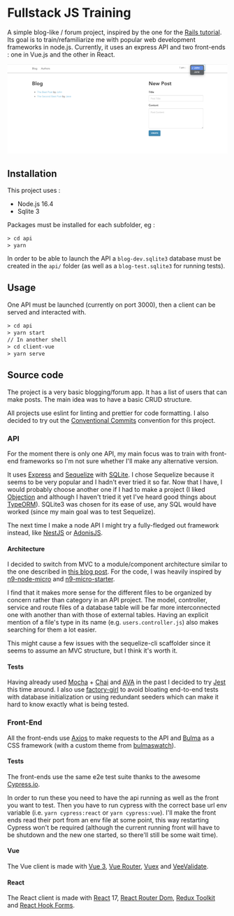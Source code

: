 # Fullstack JS Training

A simple blog-like / forum project, inspired by the one for the [Rails tutorial](https://guides.rubyonrails.org/getting_started.html).
Its goal is to train/refamiliarize me with popular web development frameworks in node.js. Currently, it uses an express API and two front-ends : one in Vue.js and the other in React.

![Screenshot](Screenshot.png)

## Installation

This project uses :

- Node.js 16.4
- Sqlite 3

Packages must be installed for each subfolder, eg :

```
> cd api
> yarn
```

In order to be able to launch the API a `blog-dev.sqlite3` database must be created in the `api/` folder (as well as a `blog-test.sqlite3` for running tests).

## Usage

One API must be launched (currently on port 3000), then a client can be served and interacted with.

```
> cd api
> yarn start
// In another shell
> cd client-vue
> yarn serve
```

## Source code

The project is a very basic blogging/forum app. It has a list of users that can make posts. The main idea was to have a basic CRUD structure.

All projects use eslint for linting and prettier for code formatting.
I also decided to try out the [Conventional Commits](https://www.conventionalcommits.org/en/v1.0.0/) convention for this project.

### API

For the moment there is only one API, my main focus was to train with front-end frameworks so I'm not sure whether I'll make any alternative version.

It uses [Express](https://expressjs.com/) and [Sequelize](https://sequelize.org/) with [SQLite](https://www.sqlite.org/index.html). I chose Sequelize because it seems to be very popular and I hadn't ever tried it so far. Now that I have, I would probably choose another one if I had to make a project (I liked [Objection](https://vincit.github.io/objection.js/) and although I haven't tried it yet I've heard good things about [TypeORM](https://typeorm.io/#/)). SQLite3 was chosen for its ease of use, any SQL would have worked (since my main goal was to test Sequelize).

The next time I make a node API I might try a fully-fledged out framework instead, like [NestJS](https://nestjs.com/) or [AdonisJS](https://adonisjs.com/).

#### Architecture

I decided to switch from MVC to a module/component architecture similar to the one described in [this blog post](https://larswaechter.dev/blog/nodejs-rest-api-structure/). For the code, I was heavily inspired by [n9-node-micro](https://github.com/neo9/n9-node-micro) and [n9-micro-starter](https://github.com/neo9/n9-micro-starter).

I find that it makes more sense for the different files to be organized by concern rather than category in an API project. The model, controller, service and route files of a database table will be far more interconnected one with another than with those of external tables. Having an explicit mention of a file's type in its name (e.g. `users.controller.js`) also makes searching for them a lot easier.

This might cause a few issues with the sequelize-cli scaffolder since it seems to assume an MVC structure, but I think it's worth it.

#### Tests

Having already used [Mocha](https://mochajs.org/) + [Chai](https://www.chaijs.com/) and [AVA](https://github.com/avajs/ava) in the past I decided to try [Jest](https://jestjs.io/) this time around. I also use [factory-girl](https://github.com/simonexmachina/factory-girl) to avoid bloating end-to-end tests with database initialization or using redundant seeders which can make it hard to know exactly what is being tested.

### Front-End

All the front-ends use [Axios](https://axios-http.com/) to make requests to the API and [Bulma](https://bulma.io/) as a CSS framework (with a custom theme from [bulmaswatch](https://jenil.github.io/bulmaswatch/)).

#### Tests

The front-ends use the same e2e test suite thanks to the awesome [Cypress.io](https://www.cypress.io/).

In order to run these you need to have the api running as well as the front you want to test. Then you have to run cypress with the correct base url env variable (i.e. `yarn cypress:react` or `yarn cypress:vue`). I'll make the front ends read their port from an env file at some point, this way restarting Cypress won't be required (although the current running front will have to be shutdown and the new one started, so there'll still be some wait time).

#### Vue

The Vue client is made with [Vue 3](https://v3.vuejs.org/), [Vue Router](https://next.router.vuejs.org/), [Vuex](https://next.vuex.vuejs.org/) and [VeeValidate](https://vee-validate.logaretm.com/v4/).

#### React

The React client is made with [React](https://reactjs.org/) 17, [React Router Dom](https://www.npmjs.com/package/react-router-dom), [Redux Toolkit](https://redux-toolkit.js.org/) and [React Hook Forms](https://react-hook-form.com/).
